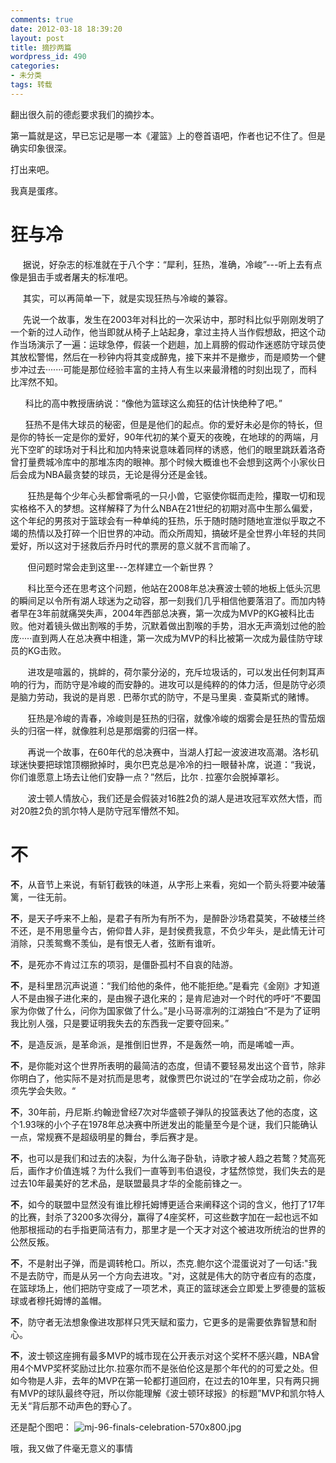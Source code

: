 ```yaml
---
comments: true
date: 2012-03-18 18:39:20
layout: post
title: 摘抄两篇
wordpress_id: 490
categories:
- 未分类
tags: 转载
---
```




翻出很久前的德彪要求我们的摘抄本。


第一篇就是这，早已忘记是哪一本《灌篮》上的卷首语吧，作者也记不住了。但是确实印象很深。




打出来吧。




我真是蛋疼。





# 狂与冷




     据说，好杂志的标准就在于八个字：“犀利，狂热，准确，冷峻”---听上去有点像是狙击手或者屠夫的标准吧。




     其实，可以再简单一下，就是实现狂热与冷峻的兼容。




     先说一个故事，发生在2003年对科比的一次采访中，那时科比似乎刚刚发明了一个新的过人动作，他当即就从椅子上站起身，拿过主持人当作假想敌，把这个动作当场演示了一遍：运球急停，假装一个趔趄，加上肩膀的假动作迷惑防守球员使其放松警惕，然后在一秒钟内将其变成醉鬼，接下来并不是撤步，而是顺势一个健步冲过去·······可能是那位经验丰富的主持人有生以来最滑稽的时刻出现了，而科比浑然不知。







      科比的高中教授唐纳说：“像他为篮球这么痴狂的估计快绝种了吧。”




      狂热不是伟大球员的秘密，但是是他们的起点。你的爱好未必是你的特长，但是你的特长一定是你的爱好，90年代初的某个夏天的夜晚，在地球的的两端，月光下空旷的球场对于科比和加内特来说意味着同样的诱惑，他们的眼里跳跃着洛奇曾打量费城冷库中的那堆冻肉的眼神。那个时候大概谁也不会想到这两个小家伙日后会成为NBA最贪婪的球员，无论是得分还是金钱。




       狂热是每个少年心头都曾嘶吼的一只小兽，它驱使你铤而走险，攥取一切和现实格格不入的梦想。这样解释了为什么NBA在21世纪的初期对高中生那么偏爱，这个年纪的男孩对于篮球会有一种单纯的狂热，乐于随时随时随地宣泄似乎取之不竭的热情以及打碎一个旧世界的冲动。而众所周知，搞破坏是全世界小年轻的共同爱好，所以这对于拯救后乔丹时代的票房的意义就不言而喻了。




       但问题时常会走到这里---怎样建立一个新世界？




       科比至今还在思考这个问题，他站在2008年总决赛波士顿的地板上低头沉思的瞬间足以令所有湖人球迷为之动容，那一刻我们几乎相信他要落泪了。而加内特者早在3年前就痛哭失声，2004年西部总决赛，第一次成为MVP的KG被科比击败。他对着镜头做出割喉的手势，沉默着做出割喉的手势，泪水无声滴划过他的脸庞·····直到两人在总决赛中相逢，第一次成为MVP的科比被第一次成为最佳防守球员的KG击败。




       进攻是喧嚣的，挑衅的，荷尔蒙分泌的，充斥垃圾话的，可以发出任何刺耳声响的行为，而防守是冷峻的而安静的。进攻可以是纯粹的的体力活，但是防守必须是脑力劳动，我说的是肖恩 . 巴蒂尔式的防守，不是马里奥 . 查莫斯式的赌博。




       狂热是冷峻的青春，冷峻则是狂热的归宿，就像冷峻的烟雾会是狂热的雪茄烟头的归宿一样，就像胜利总是那烟雾的归宿一样。




       再说一个故事，在60年代的总决赛中，当湖人打起一波波进攻高潮。洛杉矶球迷快要把球馆顶棚掀掉时，奥尔巴克总是冷冷的扫一眼替补席，说道：“我说，你们谁愿意上场去让他们安静一点？”然后，比尔 . 拉塞尔会脱掉罩衫。




       波士顿人情放心，我们还是会假装对16胜2负的湖人是进攻冠军欢然大悟，而对20胜2负的凯尔特人是防守冠军懵然不知。










# 不


**不**，从音节上来说，有斩钉截铁的味道，从字形上来看，宛如一个箭头将要冲破藩篱，一往无前。

**不**，是天子呼来不上船，是君子有所为有所不为，是醉卧沙场君莫笑，不破楼兰终不还，是不用思量今古，俯仰昔人非，是封侯费我意，不负少年头，是此情无计可消除，只羡鸳鸯不羡仙，是有恨无人者，弦断有谁听。

**不**，是死亦不肯过江东的项羽，是僵卧孤村不自哀的陆游。

**不**，是科里昂沉声说道：“我们给他的条件，他不能拒绝。”是看完《金刚》才知道人不是由猴子进化来的，是由猴子退化来的；是肯尼迪对一个时代的呼吁“不要国家为你做了什么，问你为国家做了什么。”是小马哥凛冽的江湖独白“不是为了证明我比别人强，只是要证明我失去的东西我一定要夺回来。”

**不**，是造反派，是革命派，是推倒旧世界，不是轰然一响，而是唏嘘一声。

**不**，是你能对这个世界所表明的最简洁的态度，但请不要轻易发出这个音节，除非你明白了，他实际不是对抗而是思考，就像贾巴尔说过的“在学会成功之前，你必须先学会失败。“

**不**，30年前，丹尼斯.约翰逊曾经7次对华盛顿子弹队的投篮表达了他的态度，这个1.93咪的小个子在1978年总决赛中所迸发出的能量至今是个谜，我们只能确认一点，常规赛不是超级明星的舞台，季后赛才是。

**不**，也可以是我们和过去的决裂，为什么海子卧轨，诗歌才被人趋之若鹜？梵高死后，画作才价值连城？为什么我们一直等到韦伯退役，才猛然惊觉，我们失去的是过去10年最美好的艺术品，是联盟最具才华的全能前锋之一。

**不**，如今的联盟中显然没有谁比穆托姆博更适合来阐释这个词的含义，他打了17年的比赛，封杀了3200多次得分，赢得了4座奖杯，可这些数字加在一起也远不如他那根摇动的右手指更简洁有力，那里才是一个天才对这个被进攻所统治的世界的公然反叛。

**不**，不是射出子弹，而是调转枪口。所以，杰克.鲍尔这个混蛋说对了一句话:"我不是去防守，而是从另一个方向去进攻。"对，这就是伟大的防守者应有的态度，在篮球场上，他们把防守变成了一项艺术，真正的篮球迷会立即爱上罗德曼的篮板球或者穆托姆博的盖帽。

**不**，防守者无法想象像进攻那样只凭天赋和蛮力，它更多的是需要依靠智慧和耐心。

**不**，波士顿这座拥有最多MVP的城市现在公开表示对这个奖杯不感兴趣，NBA曾用4个MVP奖杯奖励过比尔.拉塞尔而不是张伯伦这是那个年代的的可爱之处。但如今物是人非，去年的MVP在第一轮都打道回府，在过去的10年里，只有两只拥有MVP的球队最终夺冠，所以你能理解《波士顿环球报》的标题”MVP和凯尔特人无关“背后那不动声色的野心了。





还是配个图吧：
![mj-96-finals-celebration-570x800.jpg](https://f.xavierskip.com/i/8c134fee5c58641202d4664b251a3e4f04793e3cce5ac0fc8c42ad32912235dc.jpg)





哦，我又做了件毫无意义的事情




